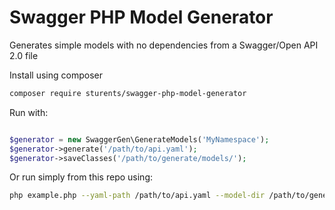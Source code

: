 # Swagger PHP Model Generator

Generates simple models with no dependencies from a Swagger/Open API 2.0 file

Install using composer

```sh
composer require sturents/swagger-php-model-generator
```

Run with:

```php

$generator = new SwaggerGen\GenerateModels('MyNamespace');
$generator->generate('/path/to/api.yaml');
$generator->saveClasses('/path/to/generate/models/');
```

Or run simply from this repo using:

```sh
php example.php --yaml-path /path/to/api.yaml --model-dir /path/to/generate/models --namespace MyNamespace
```
